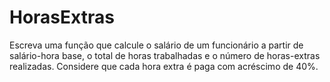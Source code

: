 # HorasExtras
Escreva uma função que calcule o salário de um funcionário a partir de salário-hora base, o total de horas trabalhadas e o número de horas-extras realizadas. Considere que cada hora extra é paga com acréscimo de 40%.

